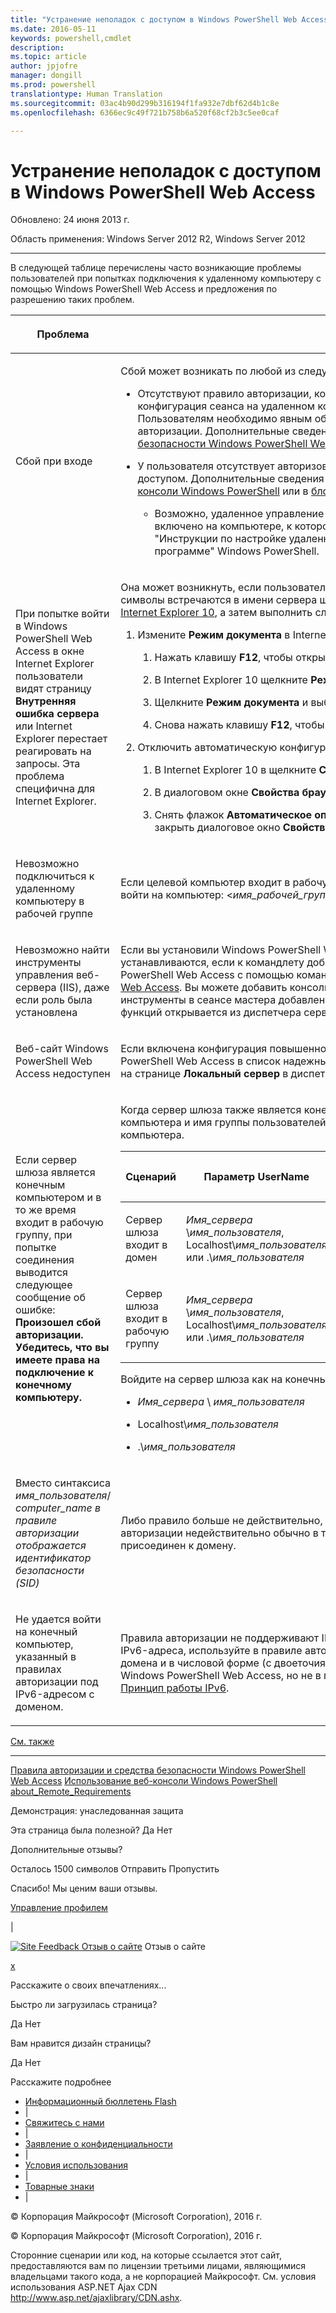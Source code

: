```yaml
---
title: "Устранение неполадок с доступом в Windows PowerShell Web Access"
ms.date: 2016-05-11
keywords: powershell,cmdlet
description: 
ms.topic: article
author: jpjofre
manager: dongill
ms.prod: powershell
translationtype: Human Translation
ms.sourcegitcommit: 03ac4b90d299b316194f1fa932e7dbf62d4b1c8e
ms.openlocfilehash: 6366ec9c49f721b758b6a520f68cf2b3c5ee0caf

---
```


#  Устранение неполадок с доступом в Windows PowerShell Web Access

Обновлено: 24 июня 2013 г.

Область применения: Windows Server 2012 R2, Windows Server 2012

<a href="" id="BKMK_trouble"></a>

------------------------------------------------------------------------

В следующей таблице перечислены часто возникающие проблемы пользователей при попытках подключения к удаленному компьютеру с помощью Windows PowerShell Web Access и предложения по разрешению таких проблем.

<table>
<colgroup>
<col width="50%" />
<col width="50%" />
</colgroup>
<thead>
<tr class="header">
<th><p>Проблема</p></th>
<th><p>Возможная причина и решение</p></th>
</tr>
</thead>
<tbody>
<tr class="odd">
<td><p>Сбой при входе</p></td>
<td><p>Сбой может возникать по любой из следующих причин.</p>
<ul>
<li><p>Отсутствуют правило авторизации, которое позволяет пользователю получить доступ к компьютеру, или конкретная конфигурация сеанса на удаленном компьютере. Безопасность Windows PowerShell Web Access является ограничивающей. Пользователям необходимо явным образом предоставлять доступ к удаленным компьютерам с помощью правил авторизации. Дополнительные сведения о создании правил авторизации см. в разделе <a href="https://technet.microsoft.com/en-us/library/dn282394(v=ws.11).aspx">Правила авторизации и средства безопасности Windows PowerShell Web Access</a> данного руководства.</p></li>
<li><p>У пользователя отсутствует авторизованный доступ к целевому компьютеру. Это определяется списками управления доступом. Дополнительные сведения см. в разделе "Вход в Windows PowerShell Web Access" в статье <a href="https://technet.microsoft.com/en-us/library/hh831417(v=ws.11).aspx">Использование веб-консоли Windows PowerShell</a> или в <a href="https://msdn.microsoft.com/library/windows/desktop/ee706585.aspx">блоге группы Windows PowerShell</a>.</p>
<ul>
<li><p>Возможно, удаленное управление Windows PowerShell не включено на целевом компьютере. Убедитесь, что оно включено на компьютере, к которому пытается подключиться пользователь. Дополнительные сведения см. в разделе "Инструкции по настройке удаленных операций" в описании <a href="https://technet.microsoft.com/library/dd315349.aspx">about_Remote_Requirements</a> в разделах справки "О программе" Windows PowerShell.</p></li>
</ul></li>
</ul></td>
</tr>
<tr class="even">
<td><p>При попытке войти в Windows PowerShell Web Access в окне Internet Explorer пользователи видят страницу <strong>Внутренняя ошибка сервера</strong> или Internet Explorer перестает реагировать на запросы. Эта проблема специфична для Internet Explorer.</p></td>
<td><p>Она может возникнуть, если пользователь вошел в систему с именем домена, содержащим китайские символы, или если такие символы встречаются в имени сервера шлюза. Чтобы обойти эту проблему, пользователю нужно <a href="http://ie.microsoft.com/testdrive/info/downloads/Default.html">установить и запустить Internet Explorer 10</a>, а затем выполнить следующие действия.</p>
<ol>
<li><p>Измените <strong>Режим документа</strong> в Internet Explorer на <strong>Стандарты IE10</strong>.</p>
<ol>
<li><p>Нажать клавишу <strong>F12</strong>, чтобы открыть консоль "Средства разработчика".</p></li>
<li><p>В Internet Explorer 10 щелкните <strong>Режим браузера</strong> и выберите <strong>Internet Explorer 10</strong>.</p></li>
<li><p>Щелкните <strong>Режим документа</strong> и выберите <strong>Стандарты IE10</strong>.</p></li>
<li><p>Снова нажать клавишу <strong>F12</strong>, чтобы закрыть консоль "Средства разработчика".</p></li>
</ol></li>
<li><p>Отключить автоматическую конфигурацию прокси.</p>
<ol>
<li><p>В Internet Explorer 10 в щелкните <strong>Сервис</strong> и затем <strong>Свойства браузера</strong>.</p></li>
<li><p>В диалоговом окне <strong>Свойства браузера</strong> на вкладке <strong>Подключения</strong> выберите <strong> Настройка сети</strong>.</p></li>
<li><p>Снять флажок <strong>Автоматическое определение параметров</strong>. Нажать кнопку <strong>ОК</strong>, а затем нажать кнопку <strong>ОК</strong> еще раз, чтобы закрыть диалоговое окно <strong>Свойства браузера</strong>.</p></li>
</ol></li>
</ol></td>
</tr>
<tr class="odd">
<td><p>Невозможно подключиться к удаленному компьютеру в рабочей группе</p></td>
<td><p>Если целевой компьютер входит в рабочую группу, используйте следующий синтаксис, чтобы указать имя пользователя и войти на компьютер: &lt;<em>имя_рабочей_группы</em>&gt;\&lt;<em>имя_пользователя</em>&gt;</p></td>
</tr>
<tr class="even">
<td><p>Невозможно найти инструменты управления веб-сервера (IIS), даже если роль была установлена</p></td>
<td><p>Если вы установили Windows PowerShell Web Access с помощью командлета <span class="code">Install-WindowsFeature</span>, средства управления не устанавливаются, если к командлету добавлен параметр <span class="code">IncludeManagementTools</span>. Например, см. раздел "Установка Windows PowerShell Web Access с помощью командлетов Windows PowerShell" в статье <a href="https://technet.microsoft.com/en-us/library/hh831611(v=ws.11).aspx">Установка и использование Windows PowerShell Web Access</a>. Вы можете добавить консоль диспетчера служб IIS и другие нужные инструменты управления IIS, выбрав инструменты в сеансе мастера добавления ролей и функций, который нацелен на сервер шлюза. Мастер добавления ролей и функций открывается из диспетчера сервера.</p></td>
</tr>
<tr class="odd">
<td><p>Веб-сайт Windows PowerShell Web Access недоступен</p></td>
<td><p>Если включена конфигурация повышенной безопасности в Internet Explorer (IE ESC), можно добавить веб-сайт Windows PowerShell Web Access в список надежных сайтов или отключить IE ESC. Отключить IE ESC можно с помощью плитки <strong>Свойства</strong> на странице <strong>Локальный сервер</strong> в диспетчере серверов.</p></td>
</tr>
<tr class="even">
<td><p>Если сервер шлюза является конечным компьютером и в то же время входит в рабочую группу, при попытке соединения выводится следующее сообщение об ошибке: <strong> Произошел сбой авторизации. Убедитесь, что вы имеете права на подключение к конечному компьютеру.</strong></p></td>
<td><p>Когда сервер шлюза также является конечным сервером и входит в рабочую группу, укажите имя пользователя, имя компьютера и имя группы пользователей, как показано в следующей таблице. Не используйте точку (.) в качестве имени компьютера.</p>
<div>
<table>
<colgroup>
<col width="20%" />
<col width="20%" />
<col width="20%" />
<col width="20%" />
<col width="20%" />
</colgroup>
<thead>
<tr class="header">
<th><p>Сценарий</p></th>
<th><p>Параметр UserName</p></th>
<th><p>Параметр UserGroup</p></th>
<th><p>Параметр ComputerName</p></th>
<th><p>Параметр ComputerGroup</p></th>
</tr>
</thead>
<tbody>
<tr class="odd">
<td><p>Сервер шлюза входит в домен</p></td>
<td><p><em>Имя_сервера </em>\<em>имя_пользователя</em>, Localhost\<em>имя_пользователя</em> или .\<em>имя_пользователя</em></p></td>
<td><p><em>Имя_сервера </em>\<em>группа_пользователей</em>, Localhost\<em>группа_пользователей</em> или .\<em>группа_пользователей</em></p></td>
<td><p>Полное имя сервера шлюза или Localhost</p></td>
<td><p><em>Имя_сервера </em>\<em>группа_компьютеров</em>, Localhost\<em>группа_компьютеров</em> или .\<em>группа_компьютеров</em></p></td>
</tr>
<tr class="even">
<td><p>Сервер шлюза входит в рабочую группу</p></td>
<td><p><em>Имя_сервера </em>\<em>имя_пользователя</em>, Localhost\<em>имя_пользователя</em> или .\<em>имя_пользователя</em></p></td>
<td><p><em>Имя_сервера </em>\<em>группа_пользователей</em>, Localhost\<em>группа_пользователей</em> или .\<em>группа_пользователей</em></p></td>
<td><p>Имя сервера</p></td>
<td><p><em>Имя_сервера </em>\<em>группа_компьютеров</em>, Localhost\<em>группа_компьютеров</em> или .\<em>группа_компьютеров</em></p></td>
</tr>
</tbody>
</table>
</div>
<p>Войдите на сервер шлюза как на конечный компьютер, используя учетные данные в одном из следующих форматов.</p>
<ul>
<li><p><em>Имя_сервера </em>\<em> имя_пользователя</em></p></li>
<li><p>Localhost\<em>имя_пользователя</em></p></li>
<li><p>.\<em>имя_пользователя</em></p></li>
</ul></td>
</tr>
<tr class="odd">
<td><p>Вместо синтаксиса <em>имя_пользователя</em>/<em> computer_name в правиле авторизации отображается идентификатор безопасности (SID)</em> </p></td>
<td><p>Либо правило больше не действительно, либо произошла ошибка запроса к доменным службам Active Directory. Правило авторизации недействительно обычно в том случае, если сервер шлюза когда-то входил в рабочую группу, но позднее был присоединен к домену.</p></td>
</tr>
<tr class="even">
<td><p>Не удается войти на конечный компьютер, указанный в правилах авторизации под IPv6-адресом с доменом.</p></td>
<td><p>Правила авторизации не поддерживают IPv6-адреса в форме имени домена. Чтобы указать конечный компьютер с помощью IPv6-адреса, используйте в правиле авторизации исходный IPv6-адрес (содержащий двоеточия). IPv6-адреса в форме имени домена и в числовой форме (с двоеточиями) поддерживаются в качестве имени конечного компьютера на странице входа в Windows PowerShell Web Access, но не в правилах авторизации. Дополнительные сведения об IPv6-адресах см. в статье <a href="https://technet.microsoft.com/library/cc781672.aspx">Принцип работы IPv6</a>.</p></td>
</tr>
</tbody>
</table>

<a href="javascript:void(0)" class="LW_CollapsibleArea_TitleAhref" title="Collapse"><span class="cl_CollapsibleArea_expanding LW_CollapsibleArea_Img"></span><span class="LW_CollapsibleArea_Title">См. также</span></a>
<a href="/en-us/library/dn282395(v=ws.11).aspx#Anchor_1" class="LW_CollapsibleArea_Anchor_Img" title="Right-click to copy and share the link for this section"></a>

------------------------------------------------------------------------

[Правила авторизации и средства безопасности Windows PowerShell Web Access](https://technet.microsoft.com/en-us/library/dn282394(v=ws.11).aspx)
[Использование веб-консоли Windows PowerShell](https://technet.microsoft.com/en-us/library/hh831417(v=ws.11).aspx)
[about\_Remote\_Requirements](https://technet.microsoft.com/library/dd315349.aspx)

<span>Демонстрация: </span> унаследованная защита

<span class="stdr-votetitle">Эта страница была полезной?</span>
Да Нет

Дополнительные отзывы?

<span class="stdr-count"><span class="stdr-charcnt">Осталось 1500</span> символов</span> Отправить Пропустить

<span class="stdr-thankyou">Спасибо!</span> <span class="stdr-appreciate">Мы ценим ваши отзывы.</span>

[Управление профилем](https://social.technet.microsoft.com/profile)

|

<a href="javascript:void(0)" id="SiteFeedbackLinkOpener"><span id="FeedbackButton" class="FeedbackButton clip20x21"> <img src="https://i-technet.sec.s-msft.com/Areas/Epx/Content/Images/ImageSprite.png?v=635975720914499532" alt="Site Feedback" id="feedBackImg" class="cl_footer_feedback_icon" /> </span> Отзыв о сайте</a> Отзыв о сайте

<a href="javascript:void(0)" id="SiteFeedbackLinkCloser">x</a>

Расскажите о своих впечатлениях...

Быстро ли загрузилась страница?

<span> Да<span> </span></span> <span> Нет<span> </span></span>

Вам нравится дизайн страницы?

<span> Да<span> </span></span> <span> Нет<span> </span></span>

Расскажите подробнее

-   [Информационный бюллетень Flash](https://technet.microsoft.com/cc543196.aspx)
-   |
-   [Свяжитесь с нами](https://technet.microsoft.com/cc512759.aspx)
-   |
-   [Заявление о конфиденциальности](https://privacy.microsoft.com/privacystatement)
-   |
-   [Условия использования](https://technet.microsoft.com/cc300389.aspx)
-   |
-   [Товарные знаки](https://www.microsoft.com/en-us/legal/intellectualproperty/Trademarks/)
-   |

© Корпорация Майкрософт (Microsoft Corporation), 2016 г.

© Корпорация Майкрософт (Microsoft Corporation), 2016 г.

Сторонние сценарии или код, на которые ссылается этот сайт, предоставляются вам по лицензии третьими лицами, являющимися владельцами такого кода, а не корпорацией Майкрософт. См. условия использования ASP.NET Ajax CDN http://www.asp.net/ajaxlibrary/CDN.ashx.
<img src="https://m.webtrends.com/dcsjwb9vb00000c932fd0rjc7_5p3t/njs.gif?dcsuri=/nojavascript&amp;WT.js=No" alt="DCSIMG" id="Img1" width="1" height="1" />




<!--HONumber=Jun16_HO4-->


